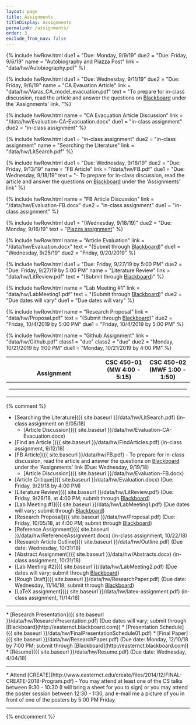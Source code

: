 ```yaml
---
layout: page
title: Assignments 
titleDisplay: Assignments 
permalink: /assignments/
order: 3
exclude_from_nav: false 
---
```


<style>
table, th, td {
  border: 0px solid black;
  border-collapse: collapse;
  text-align: center;
}

td.left {
    text-align: left;
}

.due {
    background-color: yellow
}

</style>

<table style = 'width:100%'>
<tr style = 'border-bottom: 1px solid black'>
<th style = 'width:52%'><br>Assignment </th>
<th style = 'width:24%'>CSC 450-01<br>(MW 4:00 - 5:15) </th>
<th style = 'width:24%'>CSC 450-02<br>(MWF 1:00 - 1:50) </th>
</tr>

{% include hwRow.html
due1 = "Due: Monday, 9/9/19" 
due2 = "Due: Friday, 9/6/19" 
name = "Autobiography and Piazza Post"
link = "data/hw/Autobiography.pdf"
%}

{% include hwRow.html 
due1 = "Due: Wednesday, 9/11/19" 
due2 = "Due: Friday, 9/6/19" 
name = "CA Evauation Article" link = "data/hw/Varas_CA_model_evacuation.pdf" 
text = "To prepare for in-class discussion, read the article and answer the questions on [Blackboard](http://easternct.blackboard.com) under the \'Assignments\' link.
"%}

{% include hwRow.html
name = "CA Evacuation Article Discussion" 
link = "/data/hw/Evaluation-CA-Evacuation.docx"
due1 = "in-class assignment"
due2 = "in-class assignment"
%}


{% include hwRow.html 
due1 = "in-class assignment" 
due2 = "in-class assignment" 
name = "Searching the Literature" link = "data/hw/LitSearch.pdf" 
%}


{% include hwRow.html 
due1 = "Due: Wednesday, 9/18/19"
due2 = "Due: Friday, 9/13/19" 
name =  "FB Article"
link = "/data/hw/FB.pdf"
due1 = "Due: Wednesday, 9/18/19"
text = "- To prepare for in-class discussion, read the article and answer the questions on [Blackboard](http://easternct.blackboard.com) under the 'Assignments' link"
%}


{% include hwRow.html
name = "FB Article Discussion" 
link = "/data/hw/Evaluation-FB.docx"
due2 = "in-class assignment"
due1 = "in-class assignment"
%}


{% include hwRow.html 
due1 = "(Wednesday, 9/18/19)"
due2 = "Due: Monday, 9/16/19"
text = "[Piazza assignment](http://piazza.com)"
%}


{% include hwRow.html
name = "Article Evaluation" 
link = "/data/hw/Evaluation.docx"
text = "(Submit through [Blackboard](http://easternct.blackboard.com))"
due1 = "Wednesday, 9/25/19"
due2 = "Friday, 9/20/2019"
%}

{% include hwRow.html 
due1 = "Due: Friday, 9/27/19 by 5:00 PM"
due2 = "Due: Friday, 9/27/19 by 5:00 PM"
name = "Literature Review" link = "data/hw/LitReview.pdf" 
text = "(Submit through [Blackboard](http://easternct.blackboard.com))"
%}


{% include hwRow.html 
name = "Lab Meeting #1" link = "data/hw/LabMeeting1.pdf" 
text = "(Submit through [Blackboard](http://easternct.blackboard.com))"
due2 = "Due dates will vary"
due1 = "Due dates will vary"
%}

{% include hwRow.html 
name = "Research Proposal" link = "data/hw/Proposal.pdf" 
text = "(Submit through [Blackboard](http://easternct.blackboard.com))"
due2 = "Friday, 10/4/2019 by 5:00 PM"
due1 = "Friday, 10/4/2019 by 5:00 PM"
%}

<tr> <td colspan = "3"> <hr></td>
</tr>

{% include hwRow.html 
name = "Github Assignment" link = "data/hw/Github.pdf"
class1 = "due"
class2 = "due" 
due2 = "Monday, 10/21/2019 by 1:00 PM"
due1 = "Monday, 10/21/2019 by 4:00 PM"
%}

</table>


{% comment %}
* [Searching the Literature]({{ site.baseurl }}/data/hw/LitSearch.pdf) (in-class assignment on 9/05/18)
    * [Article Discussion]({{ site.baseurl }}/data/hw/Evaluation-CA-Evacuation.docx)
* [Find an Article ]({{ site.baseurl }}/data/hw/FindArticles.pdf) (in-class assignment, 9/12/18)
* [FB Article]({{ site.baseurl }}/data/hw/FB.pdf) - To prepare for in-class discussion, read the article and answer the questions on [Blackboard](http://easternct.blackboard.com) under the 'Assignments' link (Due: Wednesday, 9/19/18)
    * [Article Discussion]({{ site.baseurl }}/data/hw/Evaluation-FB.docx)
* [Article Critique]({{ site.baseurl }}/data/hw/Evaluation.docx) (Due: Friday, 9/21/18 by 4:00 PM)
* [Literature Review]({{ site.baseurl }}/data/hw/LitReview.pdf) (Due: Friday, 9/28/18, at 4:00 PM; submit through [Blackboard](http://easternct.blackboard.com))
* [Lab Meeting #1]({{ site.baseurl }}/data/hw/LabMeeting1.pdf) (Due dates will vary; submit through [Blackboard](http://easternct.blackboard.com))
* [Research Proposal]({{ site.baseurl }}/data/hw/Proposal.pdf) (Due: Friday, 10/05/18, at 4:00 PM; submit through [Blackboard](http://easternct.blackboard.com))
* [Reference Assignment]({{ site.baseurl }}/data/hw/ReferenceAssignment.docx) (in-class assignment, 10/22/18)
* [Research Article Outline]({{ site.baseurl }}/data/hw/Outline.pdf) (Due date: Wednesday, 10/31/18) 
* [Abstract Assignment]({{ site.baseurl }}/data/hw/Abstracts.docx) (in-class assignment, 10/31/18) 
* [Lab Meeting #2]({{ site.baseurl }}/data/hw/LabMeeting2.pdf) (Due dates will vary; submit through [Blackboard](http://easternct.blackboard.com))
* [Rough Draft]({{ site.baseurl }}/data/hw/ResearchPaper.pdf) (Due date: Wednesday, 11/14/18; submit through [Blackboard](http://easternct.blackboard.com)) 
* [LaTeX assignment]({{ site.baseurl }}/data/hw/latex-assignment.pdf) (in-class assignment, 11/14/18) 
<hr>
* [Research Presentation]({{ site.baseurl }}/data/hw/ResearchPresentation.pdf) (Due dates will vary; submit through [Blackboard](http://easternct.blackboard.com)) 
    * [Presentation Schedule]({{ site.baseurl }}/data/hw/FinalPresentationSchedule01.pdf)
* [Final Paper]({{ site.baseurl }}/data/hw/ResearchPaper.pdf) (Due date: Monday, 12/10/18 by 7:00 PM; submit through [Blackboard](http://easternct.blackboard.com)) 
* [Résumé]({{ site.baseurl }}/data/hw/Resume.pdf) (Due date: Wednesday, 4/04/18) 
<hr>
* Attend [CREATE](http://www.easternct.edu/create/files/2014/12/FINAL-CREATE-2018-Program.pdf) - You may attend at least one of the CS talks between 9:30 - 10:30 (I will bring a sheet for you to sign) or you may attend the poster session between 12:30 - 1:30, and e-mail me a picture of you in front of one of the posters by 5:00 PM Friday 

***
{% endcomment %}
